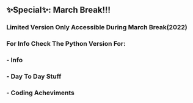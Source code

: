 ## ✨Special✨: March Break!!!
### Limited Version Only Accessible During March Break(2022)
### For Info Check The Python Version For:
### - Info
### - Day To Day Stuff
### - Coding Acheviments
